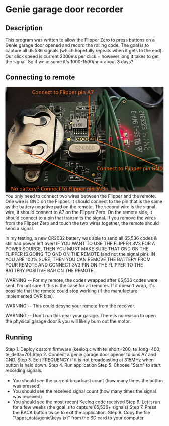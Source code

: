 # Genie garage door recorder

## Description
This program was written to allow the Flipper Zero to press buttons on a Genie garage door opened and record the rolling code. The goal is to capture all 65,536 signals (which hopefully repeats when it gets to the end).  Our click speed is current 2000ms per click + however long it takes to get the signal.  So if we assume it's 1000-1500/hr = about 3 days?

## Connecting to remote
<img src="wiring.png">
You only need to connect two wires between the Flipper and the remote.  One wire is GND on the Flipper. It should connect to the pin that is the same as the battery negative pad on the remote.  The second wire is the signal wire, it should connect to A7 on the Flipper Zero.  On the remote side, it should connect to a pin that transmits the signal.  If you remove the wires from the Flipper Zero and touch the two wires together, the remote should send a signal.
<p/><p/>
In my testing, a new CR2032 battery was able to send all 65,536 codes & still had power left over! IF YOU WANT TO USE THE FLIPPER 3V3 FOR A POWER SOURCE, THEN YOU MUST MAKE SURE THAT GND ON THE FLIPPER IS GOING TO GND ON THE REMOTE (and not the signal pin).  IN YOU ARE 100% SURE, THEN YOU CAN REMOVE THE BATTERY FROM YOUR REMOTE AND CONNECT 3V3 PIN ON THE FLIPPER TO THE BATTERY POSITIVE BAR ON THE REMOTE.
<p/><p/>
WARNING -- For my remote, the codes wrapped after 65,536 codes were sent.  I'm not sure if this is the case for all remotes.  If it doesn't wrap, it's possible that the remote could stop working (if the manufacture implemented OVR bits).
<p/><p/>
WARNING -- This could desync your remote from the receiver.
<p/><p/>
WARNING -- Don't run this near your garage.  There is no reason to open the physical garage door & you will likely burn out the motor.

## Running
Step 1. Deploy custom firmware (keeloq.c with te_short=200, te_long=400, te_delta=70)
Step 2. Connect a genie garage door opener to pins A7 and GND.
Step 3. Edit FREQUENCY if it is not broadcasting at 315MHz when button is held down.
Step 4. Run application
Step 5. Choose "Start" to start recording signals.
- You should see the current broadcast count (how many times the button was pressed)
- You should see the received signal count (how many times the signal was received)
- You should see the most recent Keeloq code received
Step 6. Let it run for a few weeks (the goal is to capture 65,536+ signals)
Step 7. Press the BACK button twice to exit the application.
Step 8. Copy the file "\apps_data\genie\keys.txt" from the SD card to your computer.